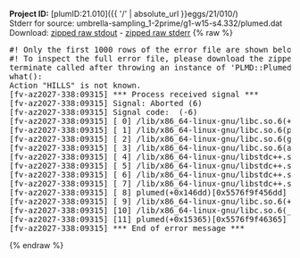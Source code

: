 **Project ID:** [plumID:21.010]({{ '/' | absolute_url }}eggs/21/010/)  
Stderr for source:  umbrella-sampling_1-2prime/g1-w15-s4.332/plumed.dat   
Download: [zipped raw stdout](plumed.dat.plumed.stdout.txt.zip) - [zipped raw stderr](plumed.dat.plumed.stderr.txt.zip) 
{% raw %}
<pre>
#! Only the first 1000 rows of the error file are shown below
#! To inspect the full error file, please download the zipped raw stderr file above
terminate called after throwing an instance of 'PLMD::Plumed::Exception'
what():
Action "HILLS" is not known.
[fv-az2027-338:09315] *** Process received signal ***
[fv-az2027-338:09315] Signal: Aborted (6)
[fv-az2027-338:09315] Signal code:  (-6)
[fv-az2027-338:09315] [ 0] /lib/x86_64-linux-gnu/libc.so.6(+0x45330)[0x7fef44645330]
[fv-az2027-338:09315] [ 1] /lib/x86_64-linux-gnu/libc.so.6(pthread_kill+0x11c)[0x7fef4469eb2c]
[fv-az2027-338:09315] [ 2] /lib/x86_64-linux-gnu/libc.so.6(gsignal+0x1e)[0x7fef4464527e]
[fv-az2027-338:09315] [ 3] /lib/x86_64-linux-gnu/libc.so.6(abort+0xdf)[0x7fef446288ff]
[fv-az2027-338:09315] [ 4] /lib/x86_64-linux-gnu/libstdc++.so.6(+0xa5ff5)[0x7fef44aa5ff5]
[fv-az2027-338:09315] [ 5] /lib/x86_64-linux-gnu/libstdc++.so.6(+0xbb0da)[0x7fef44abb0da]
[fv-az2027-338:09315] [ 6] /lib/x86_64-linux-gnu/libstdc++.so.6(_ZSt10unexpectedv+0x0)[0x7fef44aa5a55]
[fv-az2027-338:09315] [ 7] /lib/x86_64-linux-gnu/libstdc++.so.6(+0xa5a6f)[0x7fef44aa5a6f]
[fv-az2027-338:09315] [ 8] plumed(+0x146dd)[0x5576f9f456dd]
[fv-az2027-338:09315] [ 9] /lib/x86_64-linux-gnu/libc.so.6(+0x2a1ca)[0x7fef4462a1ca]
[fv-az2027-338:09315] [10] /lib/x86_64-linux-gnu/libc.so.6(__libc_start_main+0x8b)[0x7fef4462a28b]
[fv-az2027-338:09315] [11] plumed(+0x15365)[0x5576f9f46365]
[fv-az2027-338:09315] *** End of error message ***
</pre>
{% endraw %}
